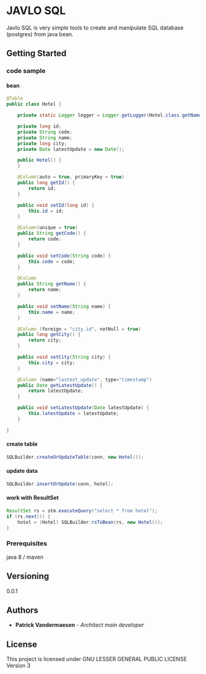 
JAVLO SQL
=========

Javlo SQL is very simple tools to create and manipulate SQL database (postgres) from java bean.

## Getting Started

### code sample

#### bean
```java
@Table
public class Hotel {

	private static Logger logger = Logger.getLogger(Hotel.class.getName());

	private long id;
	private String code;
	private String name;
	private long city;
	private Date latestUpdate = new Date();

	public Hotel() {
	}

	@Column(auto = true, primaryKey = true)
	public long getId() {
		return id;
	}

	public void setId(long id) {
		this.id = id;
	}

	@Column(unique = true)
	public String getCode() {
		return code;
	}

	public void setCode(String code) {
		this.code = code;
	}

	@Column
	public String getName() {
		return name;
	}

	public void setName(String name) {
		this.name = name;
	}

	@Column (foreign = "city.id", notNull = true)	
	public long getCity() {
		return city;
	}

	public void setCity(String city) {
		this.city = city;
	}

	@Column (name="lastest_update", type="timestamp")
	public Date getLatestUpdate() {
		return latestUpdate;
	}

	public void setLatestUpdate(Date latestUpdate) {
		this.latestUpdate = latestUpdate;
	}

}
```

#### create table
```java
SQLBuilder.createOrUpdateTable(conn, new Hotel());
```

#### update data
```java
SQLBuilder.insertOrUpdate(conn, hotel);
```

#### work with ResultSet
```java
ResultSet rs = stm.executeQuery("select * from hotel");
if (rs.next()) {
	hotel = (Hotel) SQLBuilder.rsToBean(rs, new Hotel());
}
```


### Prerequisites

java 8 / maven

## Versioning

0.0.1

## Authors

* **Patrick Vandermaesen** - *Architect main developer*

## License

This project is licensed under GNU LESSER GENERAL PUBLIC LICENSE Version 3

